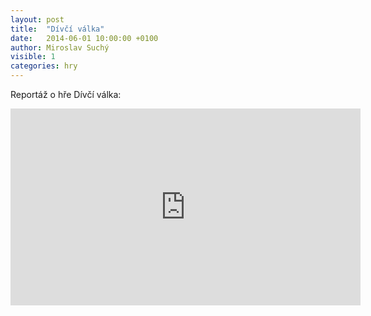 ```yaml
---
layout: post
title:  "Dívčí válka"
date:   2014-06-01 10:00:00 +0100
author: Miroslav Suchý
visible: 1
categories: hry
---
```

Reportáž o hře Dívčí válka:

<iframe width="560" height="315" src="https://www.youtube.com/embed/kL8NFFN3qP8" frameborder="0" allow="accelerometer; autoplay; encrypted-media; gyroscope; picture-in-picture" allowfullscreen></iframe>

